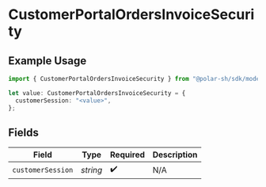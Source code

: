 # CustomerPortalOrdersInvoiceSecurity

## Example Usage

```typescript
import { CustomerPortalOrdersInvoiceSecurity } from "@polar-sh/sdk/models/operations/customerportalordersinvoice.js";

let value: CustomerPortalOrdersInvoiceSecurity = {
  customerSession: "<value>",
};
```

## Fields

| Field              | Type               | Required           | Description        |
| ------------------ | ------------------ | ------------------ | ------------------ |
| `customerSession`  | *string*           | :heavy_check_mark: | N/A                |